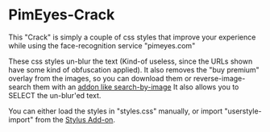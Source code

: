 # PimEyes-Crack
This "Crack" is simply a couple of css styles that improve your experience while using the face-recognition service "pimeyes.com"

These css styles un-blur the text (Kind-of useless, since the URLs shown have some kind of obfuscation applied).
It also removes the "buy premium" overlay from the images, so you can download them or reverse-image-search them with an [addon like search-by-image](https://github.com/dessant/search-by-image)
It also allows you to SELECT the un-blur'ed text.

You can either load the styles in "styles.css" manually, or import "userstyle-import" from the [Stylus Add-on](https://addons.mozilla.org/en-US/firefox/addon/styl-us/).
